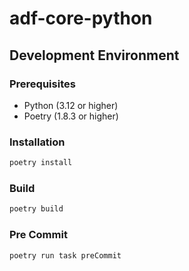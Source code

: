 # adf-core-python

## Development Environment

### Prerequisites

- Python (3.12 or higher)
- Poetry (1.8.3 or higher)

### Installation

```bash
poetry install
```

### Build

```bash
poetry build
```

### Pre Commit

```bash
poetry run task preCommit
```

